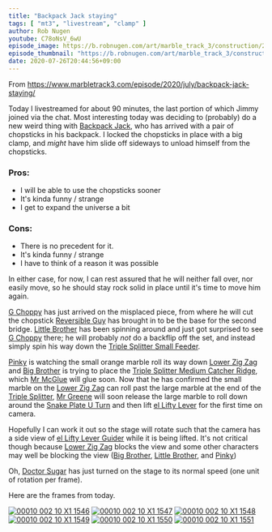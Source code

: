```yaml
---
title: "Backpack Jack staying"
tags: [ "mt3", "livestream", "clamp" ]
author: Rob Nugen
youtube: C78oNsV_6wU
episode_image: https://b.robnugen.com/art/marble_track_3/construction/2020/2020_july_26_backpack_jack_staying.jpg
episode_thumbnail: "https://b.robnugen.com/art/marble_track_3/construction/2020/thumbs/2020_july_26_backpack_jack_staying.jpg"
date: 2020-07-26T20:44:56+09:00
---
```


From https://www.marbletrack3.com/episode/2020/july/backpack-jack-staying/

Today I livestreamed for about 90 minutes, the last portion of which
Jimmy joined via the chat.  Most interesting today was deciding to
(probably) do a new weird thing with [Backpack Jack](//www.marbletrack3.com/workers/backpack_jack/), who has arrived with a pair
of chopsticks in his backpack.  I locked the chopsticks in place with
a big clamp, and *might* have him slide off sideways to unload himself
from the chopsticks.

### Pros:

* I will be able to use the chopsticks sooner
* It's kinda funny / strange
* I get to expand the universe a bit

### Cons:

* There is no precedent for it.
* It's kinda funny / strange
* I have to think of a reason it was possible

In either case, for now, I can rest assured that he will neither fall
over, nor easily move, so he should stay rock solid in place until
it's time to move him again.

[G Choppy](//www.marbletrack3.com/workers/g_choppy/) has just arrived on the misplaced piece, from where he will
cut the chopstick [Reversible Guy](//www.marbletrack3.com/workers/reversible/) has brought in to be the base for the second
bridge.  [Little Brother](//www.marbletrack3.com/workers/lil_brother/) has been spinning around and just got surprised to see [G Choppy](//www.marbletrack3.com/workers/g_choppy/)
there; he will probably *not* do a backflip off the set, and instead
simply spin his way down the [Triple Splitter Small Feeder](//www.marbletrack3.com/parts/triple-splitter-small-feeder/).

[Pinky](//www.marbletrack3.com/workers/pinky/) is watching the small orange marble roll its way down [Lower Zig Zag](//www.marbletrack3.com/parts/lower_zig_zag/) and
[Big Brother](//www.marbletrack3.com/workers/big_brother/) is trying to place the [Triple Splitter Medium Catcher Ridge](//www.marbletrack3.com/parts/triple-splitter-medium-catcher-ridge/), which [Mr McGlue](//www.marbletrack3.com/workers/mr_mcglue/) will glue soon.  Now that
he has confirmed the small marble on the [Lower Zig Zag](//www.marbletrack3.com/parts/lower_zig_zag/) can roll past the large
marble at the end of the [Triple Splitter](//www.marbletrack3.com/parts/triple_splitter/), [Mr Greene](//www.marbletrack3.com/workers/mr_greene/) will soon release the large marble to
roll down around the [Snake Plate U Turn](//www.marbletrack3.com/parts/snake_plate_u_turn/) and then lift [el Lifty Lever](//www.marbletrack3.com/parts/el-lifty-lever/) for the first time on
camera.

Hopefully I can work it out so the stage will rotate such that the
camera has a side view of [el Lifty Lever Guider](//www.marbletrack3.com/parts/el-lifty-lever-guider/) while it is being lifted.  It's not
critical though because [Lower Zig Zag](//www.marbletrack3.com/parts/lower_zig_zag/) blocks the view and some other characters
may well be blocking the view ([Big Brother](//www.marbletrack3.com/workers/big_brother/), [Little Brother](//www.marbletrack3.com/workers/lil_brother/), and [Pinky](//www.marbletrack3.com/workers/pinky/))

Oh, [Doctor Sugar](//www.marbletrack3.com/workers/dr_sugar/) has just turned on the stage to its normal speed (one unit of rotation per frame).

Here are the frames from today.

[![00010 002 10 X1 1546](//b.robnugen.com/art/marble_track_3/frames/2020/thumbs/00010_002_10_X1_1546.jpg)](//b.robnugen.com/art/marble_track_3/frames/2020/00010_002_10_X1_1546.jpg)
[![00010 002 10 X1 1547](//b.robnugen.com/art/marble_track_3/frames/2020/thumbs/00010_002_10_X1_1547.jpg)](//b.robnugen.com/art/marble_track_3/frames/2020/00010_002_10_X1_1547.jpg)
[![00010 002 10 X1 1548](//b.robnugen.com/art/marble_track_3/frames/2020/thumbs/00010_002_10_X1_1548.jpg)](//b.robnugen.com/art/marble_track_3/frames/2020/00010_002_10_X1_1548.jpg)
[![00010 002 10 X1 1549](//b.robnugen.com/art/marble_track_3/frames/2020/thumbs/00010_002_10_X1_1549.jpg)](//b.robnugen.com/art/marble_track_3/frames/2020/00010_002_10_X1_1549.jpg)
[![00010 002 10 X1 1550](//b.robnugen.com/art/marble_track_3/frames/2020/thumbs/00010_002_10_X1_1550.jpg)](//b.robnugen.com/art/marble_track_3/frames/2020/00010_002_10_X1_1550.jpg)
[![00010 002 10 X1 1551](//b.robnugen.com/art/marble_track_3/frames/2020/thumbs/00010_002_10_X1_1551.jpg)](//b.robnugen.com/art/marble_track_3/frames/2020/00010_002_10_X1_1551.jpg)
